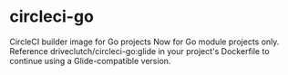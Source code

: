 # circleci-go
CircleCI builder image for Go projects
Now for Go module projects only. Reference driveclutch/circleci-go:glide in your project's Dockerfile to continue using a Glide-compatible version.
